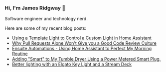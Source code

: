 ### Hi, I'm James Ridgway 👋
Software engineer and technology nerd.

Here are some of my recent blog posts:
  * [Using a Template Light to Control a Custom Light in Home Assistant](https://www.jamesridgway.co.uk/using-a-template-light-to-control-a-custom-light-in-home-assistant/)
  * [Why Pull Requests Alone Won&#x27;t Give you a Good Code Review Culture](https://www.jamesridgway.co.uk/why-pull-requests-alone-wont-give-you-a-good-code-review-culture/)
  * [Ensuite Automations - Using Home Assistant to Perfect My Morning Routine](https://www.jamesridgway.co.uk/using-home-assistant-to-perfect-my-morning-routine/)
  * [Adding &quot;Smart&quot; to My Tumble Dryer Using a Power Metered Smart Plug.](https://www.jamesridgway.co.uk/adding-smart-to-my-tumble-dryer-using-a-power-metered-smart-plug/)
  * [Better lighting with an Elgato Key Light and a Stream Deck](https://www.jamesridgway.co.uk/better-lighting-with-an-elgato-key-light-and-a-stream-deck/)
